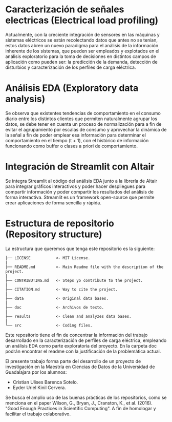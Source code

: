 # Caracterización de señales electricas (Electrical load profiling)

Actualmente, con la creciente integración de sensores en las máquinas y sistemas eléctricos se están recolectando datos que antes no se tenían, estos datos abren un nuevo paradigma para el análisis de la información inherente de los sistemas, que pueden ser empleados y explotados en el análisis exploratorio para la toma de decisiones en distintos campos de aplicación como pueden ser: la predicción de la demanda, detección de disturbios y caracterización de los perfiles de carga eléctrica.


# Análisis EDA (Exploratory data analysis)

Se observa que existentes tendencias de comportamiento en el consumo diario entre los distintos clientes que permiten naturalmente agrupar los datos, se debe tener en cuenta un proceso de normalización para a fin de evitar el agrupamiento por escalas de consumo y aprovechar la dinámica de la señal a fin de poder emplear esa información para determinar el comportamiento en el tiempo (t + 1), con el histórico de información funcionando como buffer o clases a priori de comportamiento.

# Integración de Streamlit con Altair

Se integra Streamlit al código del análisis EDA junto a la librería de Altair para integrar gráficos interactivos y poder hacer despliegues para compartir información y poder compartir los resultados del análisis de forma interactiva. Streamlit es un framework open-source que permite crear aplicaciones de forma sencilla y rápida.



# Estructura de repositorio (Repository structure)

La estructura que queremos que tenga este repositorio es la siguiente:

    ├── LICENSE           <- MIT License.  
    |  
    ├── README.md         <- Main Readme file with the description of the project.  
    |  
    ├── CONTRIBUTING.md   <- Steps yo contribute to the project.  
    |  
    ├── CITATION.md       <- Way to cite the project.  
    |  
    ├── data              <- Original data bases.  
    |  
    ├── doc               <- Archivos de texto.  
    |  
    ├── results           <- Clean and analyzes data bases.  
    |  
    └── src               <- Coding files.  


Este repositorio tiene el fin de concentrar la información del trabajo desarrollado en la caracterización de perfiles de carga eléctrica, empleando un análisis EDA como parte exploratoria del proyecto. En la carpeta doc podrán encontrar el readme con la justificación de la problemática actual.

El presente trabajo forma parte del desarrollo de un proyecto de investigación en la Maestría en Ciencias de Datos de la Universidad de Guadalajara por los alumnos:

- Cristian Ulises Barenca Sotelo.
- Eyder Uriel Kinil Cervera.

Se busca el amplio uso de las buenas prácticas de los repositorios, como se menciona en el paper Wilson, G., Bryan, J., Cranston, K., et al. (2016). "Good Enough Practices in Scientific Computing". A fin de homologar y facilitar el trabajo colaborativo.
